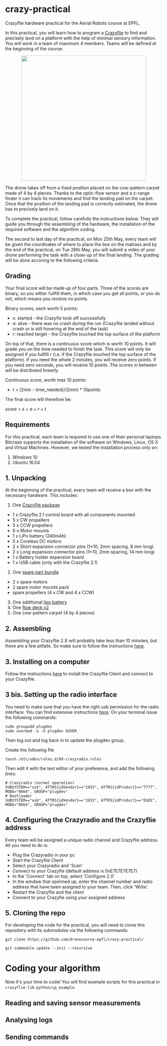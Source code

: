 # crazy-practical
Crazyflie hardware practical for the Aerial Robots course at EPFL.

In this practical, you will learn how to program a [Crazyflie](https://www.bitcraze.io/) to find and precisely land on a platform with the help of minimal sensory information. You will work in a team of maximum 4 members. Teams will be defined at the beginning of the course.

<p align="center">
<img width=400 src="https://github.com/dronecourse-epfl/crazy-practical/blob/master/docs/pictures/crazypractical_02.png"/>
</p>

The drone takes off from a fixed position placed on the cow-pattern carpet made of 4 by 4 pieces. Thanks to the optic-flow sensor and a z-range finder it can track its movements and find the landing pad on the carpet. Once that the position of the landing pad is correctly estimated, the drone has to precisely land on it.

To complete the practical, follow carefully the instructions below. They will guide you through the assembling of the hardware, the installation of the required software and the algorithm coding.

The second to last day of the practical, on Mon 25th May, every team will be given the coordinates of where to place the box on the matrass and by the end of the practical, on Tue 26th May, you will submit a video of your drone performing the task with a close-up of the final landing. The grading will be done accoring to the following criteria.

## Grading

Your final score will be made up of four parts. Three of the scores are binary, so you either fullfill them, in which case you get all points, or you do not, which means you receive no points. 

Binary scores, each worth 5 points:
* _s_: started - the Crazyfie took off successfully
* _a_: alive - there was no crash during the run (Crazyflie landed without crash or is still hovering at the end of the task)
* _r_: reached target - the Crazyflie touched the top surface of the platform

On top of that, there is a continuous score which is worth 10 points. It will grade you on the time needed to finish the task. This score will only be assigned if you fullfill _r_ (i.e. if the Crazyflie touched the top surface of the platform). If you need the whole 2 minutes, you will receive zero points. If you need zero seconds, you will receive 10 points. The scores in between will be distributed linearly.

Continuous score, worth max 10 points:
* _t_ = (2min - time_needed)/(2min) * 10points

The final score will therefore be:

_score_ = _s_ + _a_ + _r_ + _t_

## Requirements
For this practical, each team is required to use one of their personal laptops. Bitcraze supports the installation of the software on Windows, Linux, OS X and Virtual Machines. However, we tested the installation process only on:
1. Windows 10
2. Ubuntu 16.04

## 1. Unpacking
At the beginning of the practical, every team will receive a box with the necessary hardware. This includes:
1. One [Crazyflie package](https://store.bitcraze.io/collections/kits/products/crazyflie-2-1)
  * 1 x Crazyflie 2.1 control board with all components mounted
  * 5 x CW propellers
  * 5 x CCW propellers
  * 6 x Motor mounts
  * 1 x LiPo battery (240mAh)
  * 5 x Coreless DC motors
  * 2 x Short expansion connector pins (1×10, 2mm spacing, 8 mm long)
  * 2 x Long expansion connector pins (1×10, 2mm spacing, 14 mm long)
  * 1 x Battery holder expansion board
  * 1 x USB cable (only with the Crazyflie 2.1)
2. One [spare part bundle](https://store.bitcraze.io/collections/spare-parts-crazyflie-2-0/products/spare-part-bundle)
  * 2 x spare motors
  * 2 spare motor mounts pack
  * spare propellers (4 x CW and 4 x CCW)
3. One additional [lipo battery](https://store.bitcraze.io/collections/spare-parts-crazyflie-2-0/products/240mah-lipo-battery-including-500ma-usb-charger)
4. One [flow deck v2](https://store.bitcraze.io/collections/decks/products/flow-deck-v2)
5. One cow-pattern carpet (4 by 4 pieces)

## 2. Assembling
Assembling your Crazyflie 2.X will probably take less than 10 minutes, but there are a few pitfalls. So make sure to follow the instructions [here](https://www.bitcraze.io/getting-started-with-the-crazyflie-2-0/#assembling).

## 3. Installing on a computer
Follow the instructions [here](https://www.bitcraze.io/getting-started-with-the-crazyflie-2-0/#inst-comp) to install the Crazyflie Client and connect to your Crazyflie.

## 3 bis. Setting up the radio interface
You need to make sure that you have the right usb permission for the radio interface. You can find extensive instructions [here](https://github.com/bitcraze/crazyflie-lib-python#setting-udev-permissions).
On your terminal issue the following commands:
```
sudo groupadd plugdev
sudo usermod -a -G plugdev $USER
```
Then log out and log back in to update the plugdev group.

Create the following file
```
touch /etc/udev/rules.d/99-crazyradio.rules
```

Then edit it with the text editor of your preference, and add the following lines:
```
# Crazyradio (normal operation)
SUBSYSTEM=="usb", ATTRS{idVendor}=="1915", ATTRS{idProduct}=="7777", MODE="0664", GROUP="plugdev"
# Bootloader
SUBSYSTEM=="usb", ATTRS{idVendor}=="1915", ATTRS{idProduct}=="0101", MODE="0664", GROUP="plugdev"
```


## 4. Configuring the Crazyradio and the Crazyflie address
Every team will be assigned a unique radio channel and Crazyflie address. All you need to do is:
* Plug the Crazyradio in your pc
* Start the Crazyflie Client
* Select your Crazyradio and 'Scan'
* Connect to your Crazyfie (default address is 0xE7E7E7E7E7)
* In the 'Connect' tab on top, select 'Configure 2.X'
* In the window that openned up, enter the channel number and radio address that have been assigned to your team. Then, click 'Write'.
* Restart the Crazyflie and the client
* Connect to your Crazyfie using your assigned address

## 5. Cloning the repo
For developing the code for the practical, you will need to clone this repository with its submodules via the following commands:

```git clone https://github.com/dronecourse-epfl/crazy-practical/```

```git submodule update --init --recursive```

# Coding your algorithm
Now it's your time to code!
You will find example scripts for this practical in `crazyflie-lib-python/cp_example`.

## Reading and saving sensor measurements
## Analysing logs
## Sending commands
